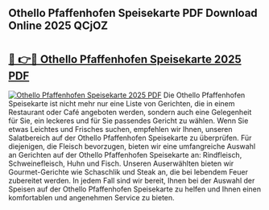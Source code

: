 ## Othello Pfaffenhofen Speisekarte PDF Download Online 2025 QCjOZ

# <h2><a href="http://gc8psc.nevu.top/?p=Othello+Pfaffenhofen+Speisekarte">🔗 👉🔴 Othello Pfaffenhofen Speisekarte 2025 PDF</a></h2>

[![Othello Pfaffenhofen Speisekarte 2025 PDF](https://i.imgur.com/dBaPXMq.png)](http://gc8psc.nevu.top/?p=Othello+Pfaffenhofen+Speisekarte)
Die Othello Pfaffenhofen Speisekarte ist nicht mehr nur eine Liste von Gerichten, die in einem Restaurant oder Café angeboten werden, sondern auch eine Gelegenheit für Sie, ein leckeres und für Sie passendes Gericht zu wählen. Wenn Sie etwas Leichtes und Frisches suchen, empfehlen wir Ihnen, unseren Salatbereich auf der Othello Pfaffenhofen Speisekarte zu überprüfen. Für diejenigen, die Fleisch bevorzugen, bieten wir eine umfangreiche Auswahl an Gerichten auf der Othello Pfaffenhofen Speisekarte an: Rindfleisch, Schweinefleisch, Huhn und Fisch. Unseren Auserwählten bieten wir Gourmet-Gerichte wie Schaschlik und Steak an, die bei lebendem Feuer zubereitet werden. In jedem Fall sind wir bereit, Ihnen bei der Auswahl der Speisen auf der Othello Pfaffenhofen Speisekarte zu helfen und Ihnen einen komfortablen und angenehmen Service zu bieten.
